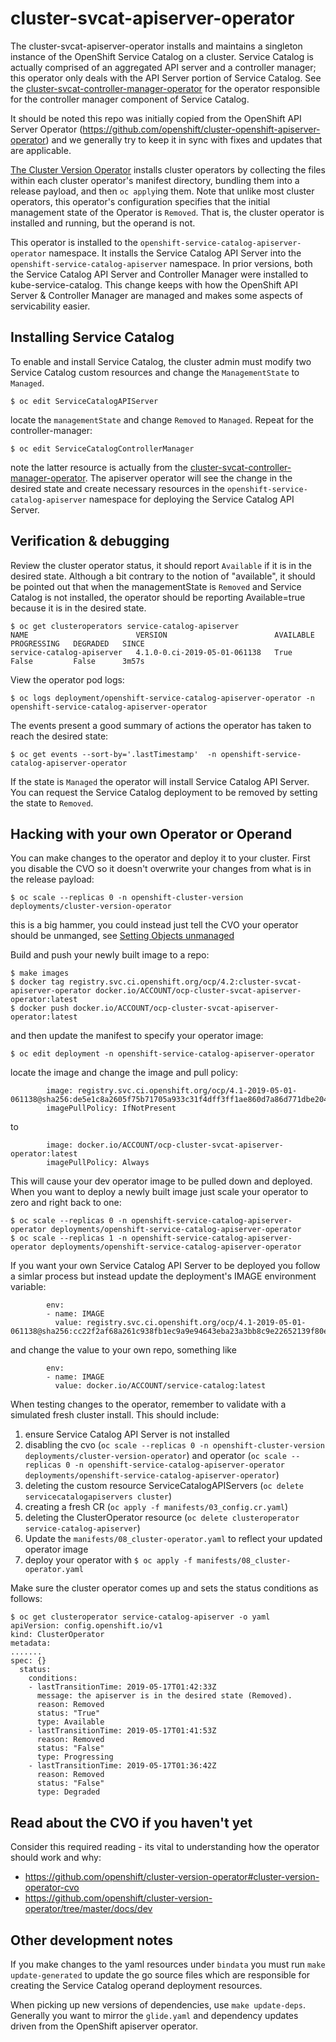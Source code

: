 # cluster-svcat-apiserver-operator
The cluster-svcat-apiserver-operator installs and maintains a singleton instance of the OpenShift Service Catalog on a cluster.  Service Catalog is actually comprised of an aggregated API server and a controller manager; this operator only deals with the API Server portion of Service Catalog.  See the [cluster-svcat-controller-manager-operator](https://github.com/openshift/cluster-svcat-controller-manager-operator) for the operator responsible for the controller manager component of Service Catalog.

It should be noted this repo was initially copied from the OpenShift API Server Operator (https://github.com/openshift/cluster-openshift-apiserver-operator) and we generally try to keep it in sync with fixes and updates that are applicable.

[The Cluster Version Operator](https://github.com/openshift/cluster-version-operator) installs cluster operators by collecting the files within each cluster operator's manifest directory, bundling them into a release payload, and then `oc apply`ing them.  Note that unlike most cluster operators, this operator's configuration specifies that the initial management state of the Operator is `Removed`.  That is, the cluster operator is installed and running, but the operand is not.

This operator is installed to the `openshift-service-catalog-apiserver-operator` namespace.  It installs the Service Catalog API Server into the `openshift-service-catalog-apiserver` namespace.  In prior versions, both the Service Catalog API Server and Controller Manager were installed to kube-service-catalog.  This change keeps with how the OpenShift API Server & Controller Manager are managed and makes some aspects of servicability easier.


## Installing Service Catalog
To enable and install Service Catalog, the cluster admin must modify two Service Catalog custom resources and change the `ManagementState` to `Managed`. 
```
$ oc edit ServiceCatalogAPIServer
```
locate the `managementState` and change `Removed` to `Managed`.  Repeat for the controller-manager:
```
$ oc edit ServiceCatalogControllerManager
```
note the latter resource is actually from the [cluster-svcat-controller-manager-operator](https://github.com/openshift/cluster-svcat-controller-manager-operator).  The apiserver operator will see the change in the desired state and create necessary resources in the `openshift-service-catalog-apiserver` namespace for deploying the Service Catalog API Server.


## Verification & debugging
Review the cluster operator status, it should report `Available` if it is in the desired state.  Although a bit contrary to the notion of "available", it should be pointed out that when the managementState is `Removed` and Service Catalog is not installed, the operator should be reporting Available=true because it is in the desired state.
```
$ oc get clusteroperators service-catalog-apiserver
NAME                        VERSION                        AVAILABLE   PROGRESSING   DEGRADED   SINCE
service-catalog-apiserver   4.1.0-0.ci-2019-05-01-061138   True        False         False      3m57s
```
View the operator pod logs:
```
$ oc logs deployment/openshift-service-catalog-apiserver-operator -n openshift-service-catalog-apiserver-operator
```
The events present a good summary of actions the operator has taken to reach the desired state:
```
$ oc get events --sort-by='.lastTimestamp'  -n openshift-service-catalog-apiserver-operator
```

If the state is `Managed` the operator will install Service Catalog API Server.  You can request the Service Catalog deployment to be removed by setting the state to `Removed`.  

## Hacking with your own Operator or Operand
You can make changes to the operator and deploy it to your cluster.  First you disable the CVO so it doesn't overwrite your changes from what is in the release payload:
```
$ oc scale --replicas 0 -n openshift-cluster-version deployments/cluster-version-operator
```
this is a big hammer, you could instead just tell the CVO your operator should be unmanged, see [Setting Objects unmanaged](https://github.com/openshift/cluster-version-operator/blob/master/docs/dev/clusterversion.md#setting-objects-unmanaged)

Build and push your newly built image to a repo:
```
$ make images
$ docker tag registry.svc.ci.openshift.org/ocp/4.2:cluster-svcat-apiserver-operator docker.io/ACCOUNT/ocp-cluster-svcat-apiserver-operator:latest
$ docker push docker.io/ACCOUNT/ocp-cluster-svcat-apiserver-operator:latest
```
and then update the manifest to specify your operator  image:
```
$ oc edit deployment -n openshift-service-catalog-apiserver-operator
```
locate the image and change the image and pull policy:
```
        image: registry.svc.ci.openshift.org/ocp/4.1-2019-05-01-061138@sha256:de5e1c8a2605f75b71705a933c31f4dff3ff1ae860d7a86d771dbe2043a4cea0
        imagePullPolicy: IfNotPresent
```
to
```
        image: docker.io/ACCOUNT/ocp-cluster-svcat-apiserver-operator:latest
        imagePullPolicy: Always
```
This will cause your dev operator image to be pulled down and deployed.  When you want to deploy a newly built image just scale your operator to zero and right back to one:
```
$ oc scale --replicas 0 -n openshift-service-catalog-apiserver-operator deployments/openshift-service-catalog-apiserver-operator
$ oc scale --replicas 1 -n openshift-service-catalog-apiserver-operator deployments/openshift-service-catalog-apiserver-operator
```

If you want your own Service Catalog API Server to be deployed you follow a simlar process but instead update the deployment's IMAGE environment variable:
```
        env:
        - name: IMAGE
          value: registry.svc.ci.openshift.org/ocp/4.1-2019-05-01-061138@sha256:cc22f2af68a261c938fb1ec9a9e94643eba23a3bb8c9e22652139f80ee57681b
```
and change the value to your own repo, something like
```
        env:
        - name: IMAGE
          value: docker.io/ACCOUNT/service-catalog:latest
```

When testing changes to the operator, remember to validate with a simulated fresh cluster install.  This should include:
1) ensure Service Catalog API Server is not installed
2) disabling the cvo (`oc scale --replicas 0 -n openshift-cluster-version deployments/cluster-version-operator`) and operator (`oc scale --replicas 0 -n openshift-service-catalog-apiserver-operator deployments/openshift-service-catalog-apiserver-operator`)
3) deleting the custom resource ServiceCatalogAPIServers (`oc delete servicecatalogapiservers cluster`)
4) creating a fresh CR (`oc apply -f manifests/03_config.cr.yaml`)
5) deleting the ClusterOperator resource (`oc delete clusteroperator service-catalog-apiserver`)
6) Update the `manifests/08_cluster-operator.yaml` to reflect your updated operator image
7) deploy your operator with `$ oc apply -f manifests/08_cluster-operator.yaml`

Make sure the cluster operator comes up and sets the status conditions as follows:
```
$ oc get clusteroperator service-catalog-apiserver -o yaml
apiVersion: config.openshift.io/v1
kind: ClusterOperator
metadata:
.......
spec: {}
  status:
    conditions:
    - lastTransitionTime: 2019-05-17T01:42:33Z
      message: the apiserver is in the desired state (Removed).
      reason: Removed
      status: "True"
      type: Available
    - lastTransitionTime: 2019-05-17T01:41:53Z
      reason: Removed
      status: "False"
      type: Progressing
    - lastTransitionTime: 2019-05-17T01:36:42Z
      reason: Removed
      status: "False"
      type: Degraded
```


## Read about the CVO if you haven't yet
Consider this required reading - its vital to understanding how the operator should work and why:
* https://github.com/openshift/cluster-version-operator#cluster-version-operator-cvo
* https://github.com/openshift/cluster-version-operator/tree/master/docs/dev

## Other development notes
If you make changes to the yaml resources under `bindata` you must run `make update-generated` to update the go source files which are responsible for creating the Service Catalog operand deployment resources.

When picking up new versions of dependencies, use `make update-deps`.  Generally you want to mirror the `glide.yaml` and dependency updates driven from the OpenShift apiserver operator.
